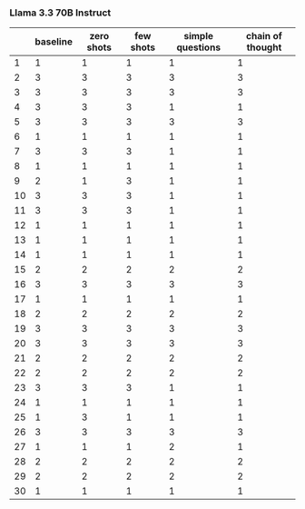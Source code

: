 ### Llama 3.3 70B Instruct

|    |   baseline |   zero shots |   few shots |   simple questions |   chain of thought |
|----|------------|--------------|-------------|--------------------|--------------------|
|  1 |          1 |            1 |           1 |                  1 |                  1 |
|  2 |          3 |            3 |           3 |                  3 |                  3 |
|  3 |          3 |            3 |           3 |                  3 |                  3 |
|  4 |          3 |            3 |           3 |                  1 |                  1 |
|  5 |          3 |            3 |           3 |                  3 |                  3 |
|  6 |          1 |            1 |           1 |                  1 |                  1 |
|  7 |          3 |            3 |           3 |                  1 |                  1 |
|  8 |          1 |            1 |           1 |                  1 |                  1 |
|  9 |          2 |            1 |           3 |                  1 |                  1 |
| 10 |          3 |            3 |           3 |                  1 |                  1 |
| 11 |          3 |            3 |           3 |                  1 |                  1 |
| 12 |          1 |            1 |           1 |                  1 |                  1 |
| 13 |          1 |            1 |           1 |                  1 |                  1 |
| 14 |          1 |            1 |           1 |                  1 |                  1 |
| 15 |          2 |            2 |           2 |                  2 |                  2 |
| 16 |          3 |            3 |           3 |                  3 |                  3 |
| 17 |          1 |            1 |           1 |                  1 |                  1 |
| 18 |          2 |            2 |           2 |                  2 |                  2 |
| 19 |          3 |            3 |           3 |                  3 |                  3 |
| 20 |          3 |            3 |           3 |                  3 |                  3 |
| 21 |          2 |            2 |           2 |                  2 |                  2 |
| 22 |          2 |            2 |           2 |                  2 |                  2 |
| 23 |          3 |            3 |           3 |                  1 |                  1 |
| 24 |          1 |            1 |           1 |                  1 |                  1 |
| 25 |          1 |            3 |           1 |                  1 |                  1 |
| 26 |          3 |            3 |           3 |                  3 |                  3 |
| 27 |          1 |            1 |           1 |                  2 |                  1 |
| 28 |          2 |            2 |           2 |                  2 |                  2 |
| 29 |          2 |            2 |           2 |                  2 |                  2 |
| 30 |          1 |            1 |           1 |                  1 |                  1 |
